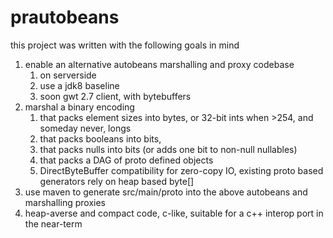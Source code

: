prautobeans
===========

this project was written with the following goals in mind 

1. enable an alternative autobeans marshalling and proxy codebase 
    1. on serverside  
    1. use a jdk8 baseline
    1. soon gwt 2.7 client, with bytebuffers 
1. marshal a binary encoding
    1. that packs element sizes into bytes, or 32-bit ints when >254, and someday never, longs 
    1. that packs booleans into bits,
    1. that packs nulls into bits (or adds one bit to non-null nullables)
    1. that packs a DAG of proto defined objects
    1. DirectByteBuffer compatibility for zero-copy IO, existing proto based generators rely on heap based byte[] 
1. use maven to generate src/main/proto into the above autobeans and marshalling proxies
1. heap-averse and compact code, c-like, suitable for a c++ interop port in the near-term
 